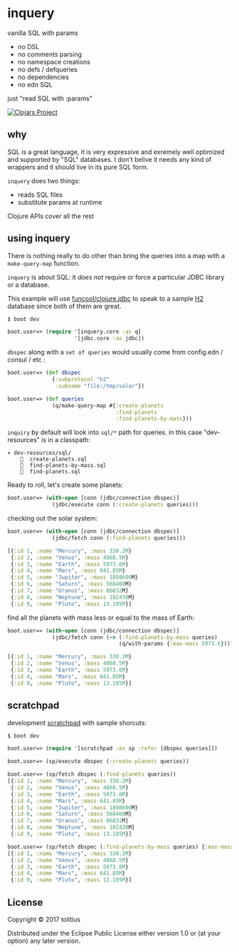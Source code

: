 # inquery

vanilla SQL with params

* no DSL
* no comments parsing
* no namespace creations
* no defs / defqueries
* no dependencies
* no edn SQL

just "read SQL with :params"

[![Clojars Project](https://clojars.org/tolitius/inquery/latest-version.svg)](http://clojars.org/tolitius/inquery)

## why

SQL is a great language, it is very expressive and exremely well optimized and supported by "SQL" databases.
I don't belive it needs any kind of wrappers and it should live in its pure SQL form.

`inquery` does two things:

* reads SQL files
* substitute params at runtime

Clojure APIs cover all the rest

## using inquery

There is nothing really to do other than bring the queries into a map with a `make-query-map` function.

`inquery` is about SQL: it _does not_ require or force a particular JDBC library or a database.

This example will use [funcool/clojure.jdbc](http://funcool.github.io/clojure.jdbc/latest/) to speak to
a sample [H2](http://www.h2database.com/html/main.html) database since both of them are great.

```clojure
$ boot dev

boot.user=> (require '[inquery.core :as q]
                     '[jdbc.core :as jdbc])
```

`dbspec` along with a `set of queries` would usually come from config.edn / consul / etc :

```clojure
boot.user=> (def dbspec
              {:subprotocol "h2"
               :subname "file:/tmp/solar"})

boot.user=> (def queries
              (q/make-query-map #{:create-planets
                                  :find-planets
                                  :find-planets-by-mass}))
```

`inquiry` by default will look into `sql/*` path for queries. in this case "dev-resources" is in a classpath:

```vim
▾ dev-resources/sql/
      create-planets.sql
      find-planets-by-mass.sql
      find-planets.sql
```

Ready to roll, let's create some planets:

```clojure
boot.user=> (with-open [conn (jdbc/connection dbspec)]
              (jdbc/execute conn (:create-planets queries)))
```

checking out the solar system:

```clojure
boot.user=> (with-open [conn (jdbc/connection dbspec)]
              (jdbc/fetch conn (:find-planets queries)))

[{:id 1, :name "Mercury", :mass 330.2M}
 {:id 2, :name "Venus", :mass 4868.5M}
 {:id 3, :name "Earth", :mass 5973.6M}
 {:id 4, :name "Mars", :mass 641.85M}
 {:id 5, :name "Jupiter", :mass 1898600M}
 {:id 6, :name "Saturn", :mass 568460M}
 {:id 7, :name "Uranus", :mass 86832M}
 {:id 8, :name "Neptune", :mass 102430M}
 {:id 9, :name "Pluto", :mass 13.105M}]
```

find all the planets with mass less or equal to the mass of Earth:

```clojure
boot.user=> (with-open [conn (jdbc/connection dbspec)]
              (jdbc/fetch conn (-> (:find-planets-by-mass queries)
                                   (q/with-params {:max-mass 5973.6}))))

[{:id 1, :name "Mercury", :mass 330.2M}
 {:id 2, :name "Venus", :mass 4868.5M}
 {:id 3, :name "Earth", :mass 5973.6M}
 {:id 4, :name "Mars", :mass 641.85M}
 {:id 9, :name "Pluto", :mass 13.105M}]
```

## scratchpad

development [scratchpad](dev/scratchpad.clj) with sample shorcuts:

```clojure
$ boot dev

boot.user=> (require '[scratchpad :as sp :refer [dbspec queries]])

boot.user=> (sp/execute dbspec (:create-planets queries))

boot.user=> (sp/fetch dbspec (:find-planets queries))
[{:id 1, :name "Mercury", :mass 330.2M}
 {:id 2, :name "Venus", :mass 4868.5M}
 {:id 3, :name "Earth", :mass 5973.6M}
 {:id 4, :name "Mars", :mass 641.85M}
 {:id 5, :name "Jupiter", :mass 1898600M}
 {:id 6, :name "Saturn", :mass 568460M}
 {:id 7, :name "Uranus", :mass 86832M}
 {:id 8, :name "Neptune", :mass 102430M}
 {:id 9, :name "Pluto", :mass 13.105M}]

boot.user=> (sp/fetch dbspec (:find-planets-by-mass queries) {:max-mass 5973.6})
[{:id 1, :name "Mercury", :mass 330.2M}
 {:id 2, :name "Venus", :mass 4868.5M}
 {:id 3, :name "Earth", :mass 5973.6M}
 {:id 4, :name "Mars", :mass 641.85M}
 {:id 9, :name "Pluto", :mass 13.105M}]
```

## License

Copyright © 2017 tolitius

Distributed under the Eclipse Public License either version 1.0 or (at
your option) any later version.
